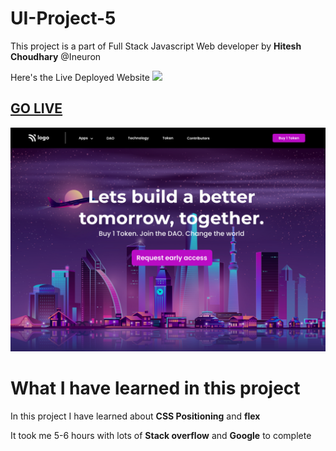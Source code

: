 # UI-Project-5


This project is a part of Full Stack Javascript Web developer by **Hitesh Choudhary** @Ineuron


Here's the Live Deployed Website ![](https://img.shields.io/badge/Project%20-5-orange)


## [GO LIVE](https://saketineuronproject5.netlify.app/)


![Screenshot](./5.png)

# What I have learned in this project

In this project I have learned about **CSS Positioning** and **flex**

It took me 5-6 hours with lots of **Stack overflow** and **Google** to complete
